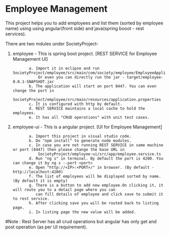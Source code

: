 # Employee Management

This project helps you to add employees and list them (sorted by employee name) using using angular(front side) and 
  java(spring booot - rest services).

There are two mdules under SocietyProject- 

  1. employee - This is spring boot project. [REST SERVICE for Employee Management UI] 
                
                a. Import it in eclipse and run SocietyProject/employee/src/main/com/society/employee/EmployeeApplication. 
                    Or even you can directly run the jar - target/employee-0.0.1-SNAPSHOT.jar
                b. The application will start on port 8447. You can even change the port in 
                    SocietyProject/employee/src/main/resources/application.properties 
                c. It is configured with http by default.
                d. REST SERVICE maintains a local cache to hold the employees.
                e. It has all "CRUD operations" with unit test cases.

  2. employee-ui - This is a angular project. [UI for Employee Management]
  
                a. Import this project in visual studio code.
                b. Do "npm install" to generate node modules.
                c. In case you are not running REST SERVICE in same machine or port (8447) then please change the base URL in 
                    SocietyProject/employee-ui/src/app/employee.service.ts
                d. Run "ng s" in terminal. By default the port is 4200. You can change it by ng s --port <port>
                e. Open "http://<IP>:<PORT>/" in browser. (By default - http://localhost:4200)
                f. The list of employees will be displayed sorted by name. (By default it is empty)
                g. There is a button to add new employee.On clicking it, it will route you to a detail page where you can
                   can fill details of employee and click save to submit it to rest service.
                h. After clicking save you will be routed back to listing page.
                i. In listing page the new value will be added.


#Note : Rest Server has all crud operations but angular has only get and post operation (as per UI requirement).
